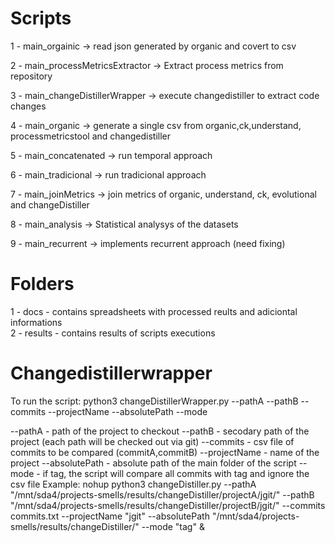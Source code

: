 
# Scripts

1 - main_orgainic -> read json generated by organic and covert to csv  

2 - main_processMetricsExtractor -> Extract process metrics from repository  

3 - main_changeDistillerWrapper -> execute changedistiller to extract code changes  

4 - main_organic -> generate a single csv from organic,ck,understand, processmetricstool and changedistiller  

5 - main_concatenated -> run temporal approach   

6 - main_tradicional -> run tradicional approach  

7 - main_joinMetrics -> join metrics of organic, understand, ck, evolutional and changeDistiller  

8 - main_analysis -> Statistical analysys of the datasets  

9 - main_recurrent -> implements recurrent approach (need fixing)  

# Folders

1 - docs - contains spreadsheets with processed reults and adiciontal informations  
2 - results - contains results of scripts executions  






# Changedistillerwrapper


To run the script: python3 changeDistillerWrapper.py --pathA --pathB --commits --projectName --absolutePath --mode  

--pathA - path of the project to checkout --pathB - secodary path of the project (each path will be checked out via git) --commits - csv file of commits to be compared (commitA,commitB) --projectName - name of the project --absolutePath - absolute path of the main folder of the script --mode - if tag, the script will compare all commits with tag and ignore the csv file Example: nohup python3 changeDistiller.py --pathA "/mnt/sda4/projects-smells/results/changeDistiller/projectA/jgit/" --pathB "/mnt/sda4/projects-smells/results/changeDistiller/projectB/jgit/" --commits commits.txt --projectName "jgit" --absolutePath "/mnt/sda4/projects-smells/results/changeDistiller/" --mode "tag" &